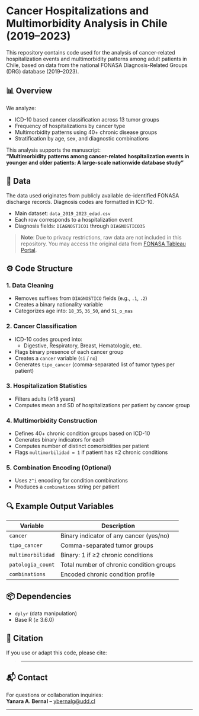 # Cancer Hospitalizations and Multimorbidity Analysis in Chile (2019–2023)

This repository contains code used for the analysis of cancer-related hospitalization events and multimorbidity patterns among adult patients in Chile, based on data from the national FONASA Diagnosis-Related Groups (DRG) database (2019–2023).

## 📊 Overview

We analyze:
- ICD-10 based cancer classification across 13 tumor groups
- Frequency of hospitalizations by cancer type
- Multimorbidity patterns using 40+ chronic disease groups
- Stratification by age, sex, and diagnostic combinations

This analysis supports the manuscript:  
**“Multimorbidity patterns among cancer-related hospitalization events in younger and older patients: A large-scale nationwide database study”**

## 📁 Data

The data used originates from publicly available de-identified FONASA discharge records. Diagnosis codes are formatted in ICD-10.

- Main dataset: `data_2019_2023_edad.csv`
- Each row corresponds to a hospitalization event
- Diagnosis fields: `DIAGNOSTICO1` through `DIAGNOSTICO35`

> **Note**: Due to privacy restrictions, raw data are not included in this repository. You may access the original data from [FONASA Tableau Portal]([https://public.tableau.com/views/PropuestaTableroGRD](https://public.tableau.com/views/PropuestaTableroGRD/PropuestaTableroGRD?%3AshowVizHome=no#1)![image](https://github.com/user-attachments/assets/65751d6f-630b-4999-b617-2a213eeb3d17)
).

## ⚙️ Code Structure

### 1. **Data Cleaning**
- Removes suffixes from `DIAGNOSTICO` fields (e.g., `.1`, `.2`)
- Creates a binary nationality variable
- Categorizes age into: `18_35`, `36_50`, and `51_o_mas`

### 2. **Cancer Classification**
- ICD-10 codes grouped into:
  - Digestive, Respiratory, Breast, Hematologic, etc.
- Flags binary presence of each cancer group
- Creates a `cancer` variable (`si` / `no`)
- Generates `tipo_cancer` (comma-separated list of tumor types per patient)

### 3. **Hospitalization Statistics**
- Filters adults (≥18 years)
- Computes mean and SD of hospitalizations per patient by cancer group

### 4. **Multimorbidity Construction**
- Defines 40+ chronic condition groups based on ICD-10
- Generates binary indicators for each
- Computes number of distinct comorbidities per patient
- Flags `multimorbilidad = 1` if patient has ≥2 chronic conditions

### 5. **Combination Encoding (Optional)**
- Uses `2^i` encoding for condition combinations
- Produces a `combinations` string per patient

## 🔍 Example Output Variables

| Variable             | Description                                 |
|----------------------|---------------------------------------------|
| `cancer`             | Binary indicator of any cancer (yes/no)     |
| `tipo_cancer`        | Comma-separated tumor groups                |
| `multimorbilidad`    | Binary: 1 if ≥2 chronic conditions          |
| `patologia_count`    | Total number of chronic condition groups    |
| `combinations`       | Encoded chronic condition profile           |

## 📦 Dependencies

- `dplyr` (data manipulation)
- Base R (≥ 3.6.0)

## 🧾 Citation

If you use or adapt this code, please cite:

> ----

## 📬 Contact

For questions or collaboration inquiries:  
**Yanara A. Bernal** – ybernalg@udd.cl


---
